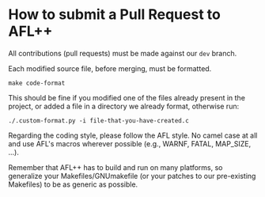 # How to submit a Pull Request to AFL++

All contributions (pull requests) must be made against our `dev` branch.

Each modified source file, before merging, must be formatted.

```
make code-format
```

This should be fine if you modified one of the files already present in the
project, or added a file in a directory we already format, otherwise run:

```
./.custom-format.py -i file-that-you-have-created.c
```

Regarding the coding style, please follow the AFL style.
No camel case at all and use AFL's macros wherever possible
(e.g., WARNF, FATAL, MAP_SIZE, ...).

Remember that AFL++ has to build and run on many platforms, so
generalize your Makefiles/GNUmakefile (or your patches to our pre-existing
Makefiles) to be as generic as possible.
